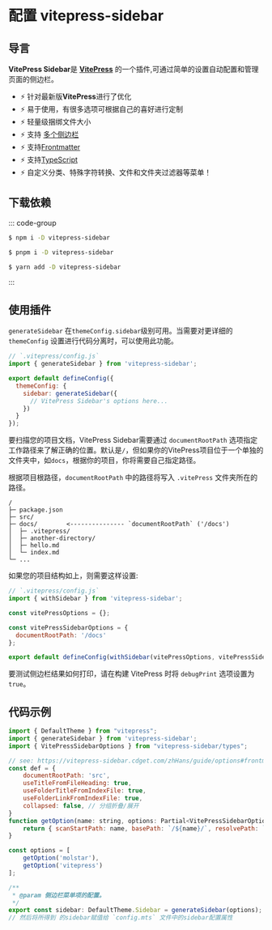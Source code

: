 # 配置 vitepress-sidebar

## 导言

**VitePress Sidebar**是 **[VitePress](https://vitepress.dev)** 的一个插件,可通过简单的设置自动配置和管理页面的侧边栏。

- ⚡️ 针对最新版**VitePress**进行了优化
- ⚡️ 易于使用，有很多选项可根据自己的喜好进行定制
- ⚡️ 轻量级捆绑文件大小
- ⚡️ 支持 [多个侧边栏](https://vitepress.dev/reference/default-theme-sidebar#multiple-sidebars)
- ⚡️ 支持[Frontmatter](https://vitepress.dev/guide/frontmatter)
- ⚡️ 支持[TypeScript](https://www.typescriptlang.org)
- ⚡️ 自定义分类、特殊字符转换、文件和文件夹过滤器等菜单！


## 下载依赖
::: code-group

```sh [npm]
$ npm i -D vitepress-sidebar
```

```sh [pnpm]
$ pnpm i -D vitepress-sidebar
```

```sh [yarn]
$ yarn add -D vitepress-sidebar
```

:::

## 使用插件
`generateSidebar` 在`themeConfig.sidebar`级别可用。当需要对更详细的 `themeConfig` 设置进行代码分离时，可以使用此功能。

```javascript
// `.vitepress/config.js`
import { generateSidebar } from 'vitepress-sidebar';

export default defineConfig({
  themeConfig: {
    sidebar: generateSidebar({
      // VitePress Sidebar's options here...
    })
  }
});
```

要扫描您的项目文档，VitePress Sidebar需要通过 `documentRootPath` 选项指定工作路径来了解正确的位置。默认是`/`，但如果你的VitePress项目位于一个单独的文件夹中，如`docs`，根据你的项目，你将需要自己指定路径。

根据项目根路径，`documentRootPath` 中的路径将写入 `.vitePress` 文件夹所在的路径。

```text
/
├─ package.json
├─ src/
├─ docs/        <--------------- `documentRootPath` ('/docs')
│  ├─ .vitepress/
│  ├─ another-directory/
│  ├─ hello.md
│  └─ index.md
└─ ...
```

如果您的项目结构如上，则需要这样设置:

```javascript
// `.vitepress/config.js`
import { withSidebar } from 'vitepress-sidebar';

const vitePressOptions = {};

const vitePressSidebarOptions = {
  documentRootPath: '/docs'
};

export default defineConfig(withSidebar(vitePressOptions, vitePressSidebarOptions));
```

要测试侧边栏结果如何打印，请在构建 VitePress 时将 `debugPrint` 选项设置为 `true`。


## 代码示例

```javascript
import { DefaultTheme } from "vitepress";
import { generateSidebar } from 'vitepress-sidebar';
import { VitePressSidebarOptions } from "vitepress-sidebar/types";

// see: https://vitepress-sidebar.cdget.com/zhHans/guide/options#frontmattertitlefieldname
const def = {
    documentRootPath: 'src',
    useTitleFromFileHeading: true,
    useFolderTitleFromIndexFile: true,
    useFolderLinkFromIndexFile: true,
    collapsed: false, // 分组折叠/展开
}
function getOption(name: string, options: Partial<VitePressSidebarOptions> = {}) {
    return { scanStartPath: name, basePath: `/${name}/`, resolvePath: `/${name}/`, ...def, options }
}

const options = [
    getOption('molstar'),
    getOption('vitepress')
];

/**
 * @param 侧边栏菜单项的配置。
 */
export const sidebar: DefaultTheme.Sidebar = generateSidebar(options);
// 然后将所得到 的sidebar赋值给 `config.mts` 文件中的sidebar配置属性
```
